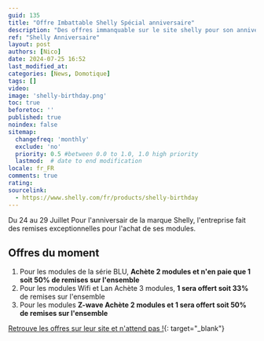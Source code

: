```yaml
---
guid: 135
title: "Offre Imbattable Shelly Spécial anniversaire"
description: "Des offres immanquable sur le site shelly pour son anniversaire jusqu'à 50% de réductions"
ref: "Shelly Anniversaire"
layout: post
authors: [Nico]
date: 2024-07-25 16:52
last_modified_at: 
categories: [News, Domotique]
tags: []
video: 
image: 'shelly-birthday.png'
toc: true
beforetoc: ''
published: true
noindex: false
sitemap:
  changefreq: 'monthly'
  exclude: 'no'
  priority: 0.5 #between 0.0 to 1.0, 1.0 high priority
  lastmod:  # date to end modification
locale: fr_FR
comments: true
rating:  
sourcelink:
  - https://www.shelly.com/fr/products/shelly-birthday
---
```


Du 24 au 29 Juillet Pour l'anniversair de la marque Shelly, l'entreprise fait des remises exceptionnelles pour l'achat de ses modules.

## Offres du moment

1. Pour les modules de la série BLU, **Achète 2 modules et n'en paie que 1 soit 50% de remises sur l'ensemble**
2. Pour les modules Wifi et Lan Achète 3 modules, **1 sera offert soit 33%** de remises sur l'ensemble
3. Pour les modules **Z-wave Achète 2 modules et 1 sera offert soit 50% de remises sur l'ensemble**

[Retrouve les offres sur leur site et n'attend pas !](https://www.shelly.com/fr/products/shelly-birthday){: target="_blank"}
